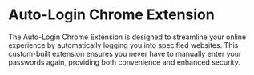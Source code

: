 # Auto-Login Chrome Extension


The Auto-Login Chrome Extension is designed to streamline your online experience by automatically logging you into specified websites. This custom-built extension ensures you never have to manually enter your passwords again, providing both convenience and enhanced security.
